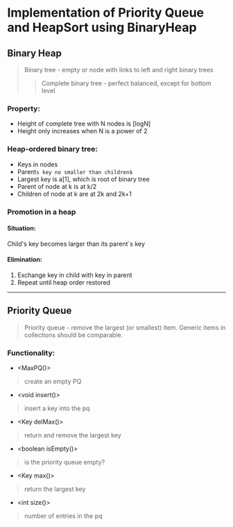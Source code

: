 # Implementation of Priority Queue and HeapSort using BinaryHeap
## Binary Heap
>Binary tree - empty or node with links to left and right binary trees
>>Complete binary tree - perfect balanced, except for bottom level
### Property:
*    Height of complete tree with N nodes is [logN]
*    Height only increases when N is a power of 2
### Heap-ordered binary tree:
*    Keys in nodes
*    Parent`s key no smaller than children`s
*    Largest key is a[1], which is root of binary tree
*    Parent of node at k is at k/2
*    Children of node at k are at 2k and 2k+1
### Promotion in a heap
#### Situation:
Child's key becomes larger than its parent`s key 

#### Elimination:
1.    Exchange key in child with key in parent
2.    Repeat until heap order restored
---
## Priority Queue
>Priority queue - remove the largest (or smallest) item. Generic items in collections should be comparable.

### Functionality:
*    <MaxPQ()>
>create an empty PQ
*    <void insert()>
>insert a key into the pq
*    <Key delMax()>
>return and remove the largest key
*    <boolean isEmpty()>
>is the priority queue empty?
*    <Key max()>
>return the largest key
*    <int size()>
>number of entries in the pq
